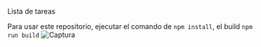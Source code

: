 Lista de tareas

Para usar este repositorio, ejecutar el comando de ```npm install```, el build ```npm run build```
![Captura](https://user-images.githubusercontent.com/110324667/186508780-0b80d5d9-90d6-49e8-9e6b-421e31057093.PNG)
